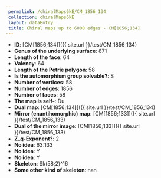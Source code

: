 ```yaml
--- 
 permalink: /chiralMaps6kE/CM_1856_134 
 collection: chiralMaps6kE
 layout: dataEntry
 title: Chiral maps up to 6000 edges - CM[1856;134]
---
```


- **ID**: [CM[1856;134]]({{ site.url }}/test/CM_1856_134)
- **Genus of the underlying surface**: 871
- **Length of the face**: 64
- **Valency**: 64
- **Length of the Petrie polygon**: 58
- **Is the automorphism group solvable?**: S
- **Number of vertices**: 58
- **Number of edges**: 1856
- **Number of faces**: 58
- **The map is self-**: Du
- **Dual map**: [CM[1856;134]]({{ site.url }}/test/CM_1856_134)
- **Mirror (enantihomorphic) map**: [CM[1856;133]]({{ site.url }}/test/CM_1856_133)
- **Dual of the mirror image**: [CM[1856;133]]({{ site.url }}/test/CM_1856_133)
- **Z_q-Exponent?**: 2
- **No idea**:  63:133
- **No idea**: Y
- **No idea**: Y
- **Skeleton**: Sk(58;2)^16
- **Some other kind of skeleton**: nan
